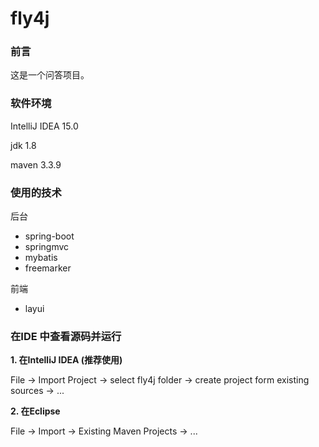 # fly4j

### 前言 ###

这是一个问答项目。

### 软件环境 ###
IntelliJ IDEA 15.0

jdk 1.8

maven 3.3.9

### 使用的技术 ###

后台
- spring-boot
- springmvc
- mybatis
- freemarker

前端
- layui

### 在IDE 中查看源码并运行 ###

**1. 在IntelliJ IDEA (推荐使用)**

File -> Import Project -> select fly4j folder -> create project form existing sources -> ...

**2. 在Eclipse**

File -> Import -> Existing Maven Projects -> ...
